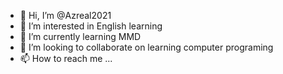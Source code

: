 - 👋 Hi, I’m @Azreal2021
- 👀 I’m interested in English learning
- 🌱 I’m currently learning MMD
- 💞️ I’m looking to collaborate on learning computer programing
- 📫 How to reach me ...

<!---
Azreal2021/Azreal2021 is a ✨ special ✨ repository because its `README.md` (this file) appears on your GitHub profile.
You can click the Preview link to take a look at your changes.
--->
